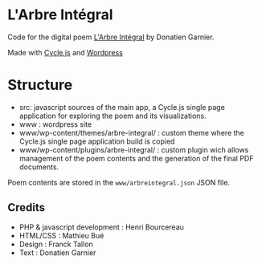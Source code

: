 # L'Arbre Intégral

Code for the digital poem [L'Arbre Intégral](http://arbre-integral.net) by Donatien Garnier.

Made with  [Cycle.js](http://cyclejs.org) and [Wordpress](http://wordpress.org)
# Structure

* src: javascript sources of the main app, a Cycle.js single page application for exploring the poem and its visualizations.
* www : wordpress site 
* www/wp-content/themes/arbre-integral/ : custom theme where the Cycle.js single page application build is copied 
* www/wp-content/plugins/arbre-integral/ : custom plugin wich allows management of the poem contents and the generation of the final PDF documents. 

Poem contents are stored in the `www/arbreintegral.json` JSON file.

## Credits

* PHP & javascript development : Henri Bourcereau
* HTML/CSS : Mathieu Bué
* Design : Franck Tallon
* Text : Donatien Garnier

